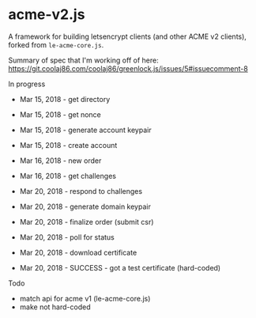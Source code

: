 acme-v2.js
==========

A framework for building letsencrypt clients (and other ACME v2 clients), forked from `le-acme-core.js`.

Summary of spec that I'm working off of here: https://git.coolaj86.com/coolaj86/greenlock.js/issues/5#issuecomment-8

In progress

* Mar 15, 2018 - get directory
* Mar 15, 2018 - get nonce
* Mar 15, 2018 - generate account keypair
* Mar 15, 2018 - create account
* Mar 16, 2018 - new order
* Mar 16, 2018 - get challenges
* Mar 20, 2018 - respond to challenges
* Mar 20, 2018 - generate domain keypair
* Mar 20, 2018 - finalize order (submit csr)
* Mar 20, 2018 - poll for status
* Mar 20, 2018 - download certificate

* Mar 20, 2018 - SUCCESS - got a test certificate (hard-coded)

Todo

* match api for acme v1 (le-acme-core.js)
* make not hard-coded
